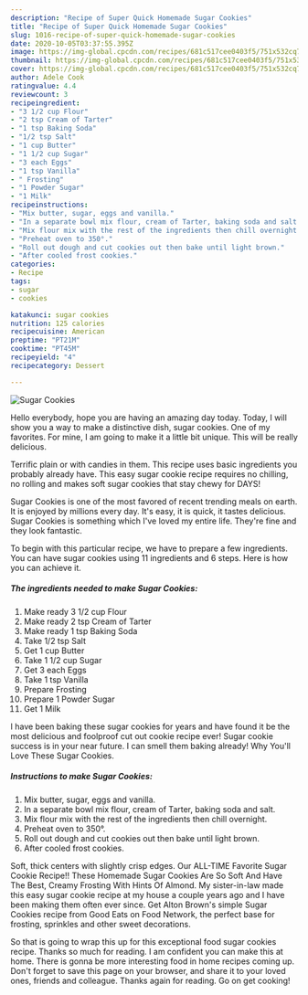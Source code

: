 ```yaml
---
description: "Recipe of Super Quick Homemade Sugar Cookies"
title: "Recipe of Super Quick Homemade Sugar Cookies"
slug: 1016-recipe-of-super-quick-homemade-sugar-cookies
date: 2020-10-05T03:37:55.395Z
image: https://img-global.cpcdn.com/recipes/681c517cee0403f5/751x532cq70/sugar-cookies-recipe-main-photo.jpg
thumbnail: https://img-global.cpcdn.com/recipes/681c517cee0403f5/751x532cq70/sugar-cookies-recipe-main-photo.jpg
cover: https://img-global.cpcdn.com/recipes/681c517cee0403f5/751x532cq70/sugar-cookies-recipe-main-photo.jpg
author: Adele Cook
ratingvalue: 4.4
reviewcount: 3
recipeingredient:
- "3 1/2 cup Flour"
- "2 tsp Cream of Tarter"
- "1 tsp Baking Soda"
- "1/2 tsp Salt"
- "1 cup Butter"
- "1 1/2 cup Sugar"
- "3 each Eggs"
- "1 tsp Vanilla"
- " Frosting"
- "1 Powder Sugar"
- "1 Milk"
recipeinstructions:
- "Mix butter, sugar, eggs and vanilla."
- "In a separate bowl mix flour, cream of Tarter, baking soda and salt."
- "Mix flour mix with the rest of the ingredients then chill overnight."
- "Preheat oven to 350°."
- "Roll out dough and cut cookies out then bake until light brown."
- "After cooled frost cookies."
categories:
- Recipe
tags:
- sugar
- cookies

katakunci: sugar cookies 
nutrition: 125 calories
recipecuisine: American
preptime: "PT21M"
cooktime: "PT45M"
recipeyield: "4"
recipecategory: Dessert

---
```



![Sugar Cookies](https://img-global.cpcdn.com/recipes/681c517cee0403f5/751x532cq70/sugar-cookies-recipe-main-photo.jpg)

Hello everybody, hope you are having an amazing day today. Today, I will show you a way to make a distinctive dish, sugar cookies. One of my favorites. For mine, I am going to make it a little bit unique. This will be really delicious.

Terrific plain or with candies in them. This recipe uses basic ingredients you probably already have. This easy sugar cookie recipe requires no chilling, no rolling and makes soft sugar cookies that stay chewy for DAYS!

Sugar Cookies is one of the most favored of recent trending meals on earth. It is enjoyed by millions every day. It's easy, it is quick, it tastes delicious. Sugar Cookies is something which I've loved my entire life. They're fine and they look fantastic.


To begin with this particular recipe, we have to prepare a few ingredients. You can have sugar cookies using 11 ingredients and 6 steps. Here is how you can achieve it.

<!--inarticleads1-->

##### The ingredients needed to make Sugar Cookies:

1. Make ready 3 1/2 cup Flour
1. Make ready 2 tsp Cream of Tarter
1. Make ready 1 tsp Baking Soda
1. Take 1/2 tsp Salt
1. Get 1 cup Butter
1. Take 1 1/2 cup Sugar
1. Get 3 each Eggs
1. Take 1 tsp Vanilla
1. Prepare  Frosting
1. Prepare 1 Powder Sugar
1. Get 1 Milk


I have been baking these sugar cookies for years and have found it be the most delicious and foolproof cut out cookie recipe ever! Sugar cookie success is in your near future. I can smell them baking already! Why You&#39;ll Love These Sugar Cookies. 

<!--inarticleads2-->

##### Instructions to make Sugar Cookies:

1. Mix butter, sugar, eggs and vanilla.
1. In a separate bowl mix flour, cream of Tarter, baking soda and salt.
1. Mix flour mix with the rest of the ingredients then chill overnight.
1. Preheat oven to 350°.
1. Roll out dough and cut cookies out then bake until light brown.
1. After cooled frost cookies.


Soft, thick centers with slightly crisp edges. Our ALL-TIME Favorite Sugar Cookie Recipe!! These Homemade Sugar Cookies Are So Soft And Have The Best, Creamy Frosting With Hints Of Almond. My sister-in-law made this easy sugar cookie recipe at my house a couple years ago and I have been making them often ever since. Get Alton Brown&#39;s simple Sugar Cookies recipe from Good Eats on Food Network, the perfect base for frosting, sprinkles and other sweet decorations. 

So that is going to wrap this up for this exceptional food sugar cookies recipe. Thanks so much for reading. I am confident you can make this at home. There is gonna be more interesting food in home recipes coming up. Don't forget to save this page on your browser, and share it to your loved ones, friends and colleague. Thanks again for reading. Go on get cooking!
